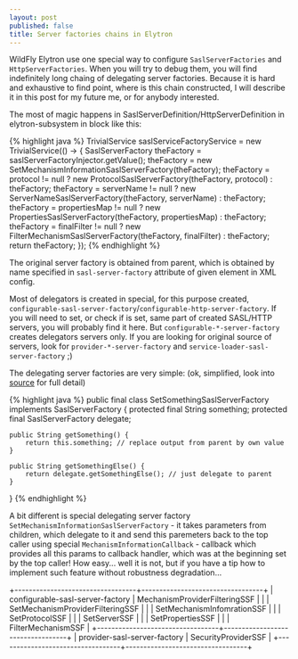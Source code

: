 ```yaml
---
layout: post
published: false
title: Server factories chains in Elytron
---
```


WildFly Elytron use one special way to configure `SaslServerFactories` and `HttpServerFactories`.
When you will try to debug them, you will find indefinitely long chaing of delegating server factories.
Because it is hard and exhaustive to find point, where is this chain constructed, I will describe it in this post for my future me, or for anybody interested.

The most of magic happens in SaslServerDefinition/HttpServerDefinition in elytron-subsystem in block like this:

{% highlight java %}
TrivialService<SaslServerFactory> saslServiceFactoryService = new TrivialService<SaslServerFactory>(() -> {
    SaslServerFactory theFactory = saslServerFactoryInjector.getValue();
    theFactory = new SetMechanismInformationSaslServerFactory(theFactory);
    theFactory = protocol != null ? new ProtocolSaslServerFactory(theFactory, protocol) : theFactory;
    theFactory = serverName != null ? new ServerNameSaslServerFactory(theFactory, serverName) : theFactory;
    theFactory = propertiesMap != null ? new PropertiesSaslServerFactory(theFactory, propertiesMap) : theFactory;
    theFactory = finalFilter != null ? new FilterMechanismSaslServerFactory(theFactory, finalFilter) : theFactory;
    return theFactory;
});
{% endhighlight %}

The original server factory is obtained from parent, which is obtained by name specified in `sasl-server-factory` attribute of given element in XML config.

Most of delegators is created in special, for this purpose created, `configurable-sasl-server-factory`/`configurable-http-server-factory`.
If you will need to set, or check if is set, same part of created SASL/HTTP servers, you will probably find it here.
But `configurable-*-server-factory` creates delegators servers only. If you are looking for original source of servers, look for `provider-*-server-factory` and `service-loader-sasl-server-factory` ;)

The delegating server factories are very simple: (ok, simplified, look into [source](https://github.com/wildfly-security/wildfly-elytron/tree/master/src/main/java/org/wildfly/security/sasl/util) for full detail)

{% highlight java %}
public final class SetSomethingSaslServerFactory implements SaslServerFactory {
    protected final String something;
    protected final SaslServerFactory delegate;
    
    public String getSomething() {
        return this.something; // replace output from parent by own value
    }
    
    public String getSomethingElse() {
        return delegate.getSomethingElse(); // just delegate to parent
    }
}
{% endhighlight %}

A bit different is special delegating server factory `SetMechanismInformationSaslServerFactory` - it takes parameters from children, which delegate to it and send this paremeters back to the top caller using special `MechanismInformationCallback` - callback which provides all this params to callback handler, which was at the beginning set by the top caller! How easy... well it is not, but if you have a tip how to implement such feature without robustness degradation...


+----------------------------------+----------------------------------+
| configurable-sasl-server-factory | MechanismProviderFilteringSSF    |
|                                  | SetMechanismProviderFilteringSSF |
|                                  | SetMechanismInfomrationSSF       |
|                                  | SetProtocolSSF                   |
|                                  | SetServerSSF                     |
|                                  | SetPropertiesSSF                 |
|                                  | FilterMechanismSSF               |
+----------------------------------+----------------------------------+
| provider-sasl-server-factory     | SecurityProviderSSF              |
+----------------------------------+----------------------------------+


